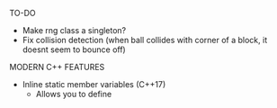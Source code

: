 

TO-DO
- Make rng class a singleton? 
- Fix collision detection (when ball collides with corner of a block, it doesnt seem to bounce off)

MODERN C++ FEATURES
- Inline static member variables (C++17)
    - Allows you to define 